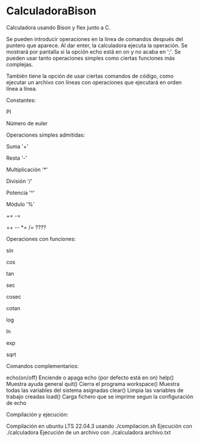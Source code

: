 # CalculadoraBison

Calculadora usando Bison y flex junto a C.

Se pueden introducir operaciones en la linea de comandos después del puntero que aparece. Al dar enter, la calculadora ejecuta la operación. Se mostrará por pantalla si la opción echo está en on y no acaba en ';'. Se pueden usar tanto operaciones simples como ciertas funciones más complejas.

También tiene la opción de usar ciertas comandos de código, como ejecutar un archivo con líneas con operaciones que ejecutará en orden línea a línea.

Constantes:

PI

Número de euler

Operaciones simples admitidas:

Suma '+'

Resta '-'

Multiplicación '*'

División '/'

Potencia '^'

Módulo '%'

+=	-=

++ 		-- 		*= 		/= 		????

Operaciones con funciones:

sin

cos

tan

sec

cosec

cotan

log

ln

exp

sqrt

Comandos complementarios:

echo(on/off)    	Enciende o apaga echo (por defecto está en on)
help()          	Muestra ayuda general
quit()         	    Cierra el programa
workspace()         Muestra todas las variables del sistema asignadas
clear()         	Limpia las variables de trabajo creadas
load()          	Carga fichero que se imprime segun la configuración de echo


Compilación y ejecución:

Compilación en ubuntu LTS 22.04.3 usando ./compilacion.sh
Ejecución con ./calculadora
Ejecución de un archivo con ./calculadora archivo.txt